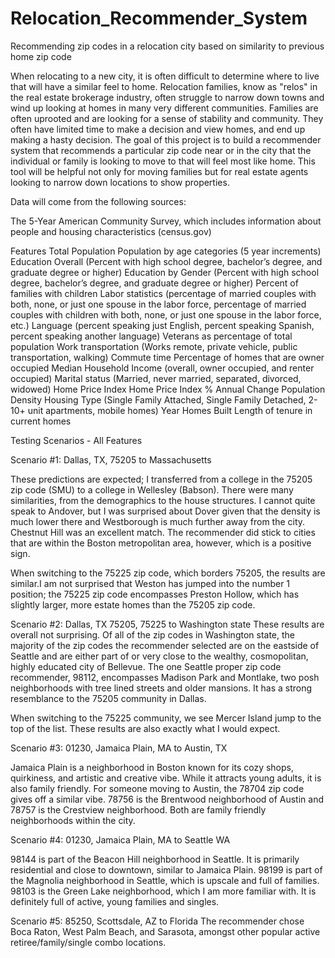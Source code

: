 # Relocation_Recommender_System
Recommending zip codes in a relocation city based on similarity to previous home zip code

When relocating to a new city, it is often difficult to determine where to live that will have a similar feel to home. Relocation families, know as "relos" in the real estate brokerage industry, often struggle to narrow down towns and wind up looking at homes in many very different communities. Families are often uprooted and are looking for a sense of stability and community. They often have limited time to make a decision and view homes, and end up making a hasty decision. The goal of this project is to build a recommender system that recommends a particular zip code near or in the city that the individual or family is looking to move to that will feel most like home. This tool will be helpful not only for moving families but for real estate agents looking to narrow down locations to show properties.

Data will come from the following sources:

The 5-Year American Community Survey, which includes information about people and housing characteristics (census.gov)


Features
Total Population
Population by age categories (5 year increments)
Education Overall (Percent with high school degree, bachelor’s degree, and graduate degree or higher)
Education by Gender (Percent with high school degree, bachelor’s degree, and graduate degree or higher)
Percent of families with children
Labor statistics (percentage of married couples with both, none, or just one spouse in the labor force, percentage of married couples with children with both, none, or just one spouse in the labor force, etc.)
Language (percent speaking just English, percent speaking Spanish, percent speaking another language)
Veterans as percentage of total population
Work transportation (Works remote, private vehicle, public transportation, walking)
Commute time
Percentage of homes that are owner occupied
Median Household Income (overall, owner occupied, and renter occupied)
Marital status (Married, never married, separated, divorced, widowed)
Home Price Index
Home Price Index % Annual Change
Population Density
Housing Type (Single Family Attached, Single Family Detached, 2-10+ unit apartments, mobile homes)
Year Homes Built
Length of tenure in current homes

Testing Scenarios - All Features

Scenario #1: Dallas, TX, 75205 to Massachusetts

These predictions are expected; I transferred from a college in the 75205 zip code (SMU) to a college in Wellesley (Babson). There were many similarities, from the demographics to the house structures. I cannot quite speak to Andover, but I was surprised about Dover given that the density is much lower there and Westborough is much further away from the city. Chestnut Hill was an excellent match. The recommender did stick to cities that are within the Boston metropolitan area, however, which is  a positive sign.

When switching to the 75225 zip code, which borders 75205, the results are similar.I am not surprised that Weston has jumped into the number 1 position; the 75225 zip code encompasses Preston Hollow, which has slightly larger, more estate homes than the 75205 zip code.

Scenario #2: Dallas, TX 75205, 75225 to Washington state
These results are overall not surprising. Of all of the zip codes in Washington state, the majority of the zip codes the recommender selected are on the eastside of Seattle and are either part of or very close to the wealthy, cosmopolitan, highly educated city of Bellevue. The one Seattle proper zip code recommender, 98112, encompasses Madison Park and Montlake, two posh neighborhoods with tree lined streets and older mansions. It has a strong resemblance to the 75205 community in Dallas.

When switching to the 75225 community, we see Mercer Island jump to the top of the list. These results are also exactly what I would expect.

Scenario #3: 01230, Jamaica Plain, MA to Austin, TX


Jamaica Plain is a neighborhood in Boston known for its cozy shops, quirkiness, and artistic and creative vibe. While it attracts young adults, it is also family friendly. For someone moving to Austin, the 78704 zip code gives off a similar vibe. 78756 is the Brentwood neighborhood of Austin and 78757 is the Crestview neighborhood. Both are family friendly neighborhoods within the city.


Scenario #4: 01230, Jamaica Plain, MA to Seattle WA


98144 is part of the Beacon Hill neighborhood in Seattle. It is primarily residential and close to downtown, similar to Jamaica Plain. 98199 is part of the Magnolia neighborhood in Seattle, which is upscale and full of families. 98103 is the Green Lake neighborhood, which I am more familiar with. It is definitely full of active, young families and singles.


Scenario #5: 85250, Scottsdale, AZ to Florida
The recommender chose Boca Raton, West Palm Beach, and Sarasota, amongst other popular active retiree/family/single combo locations.


